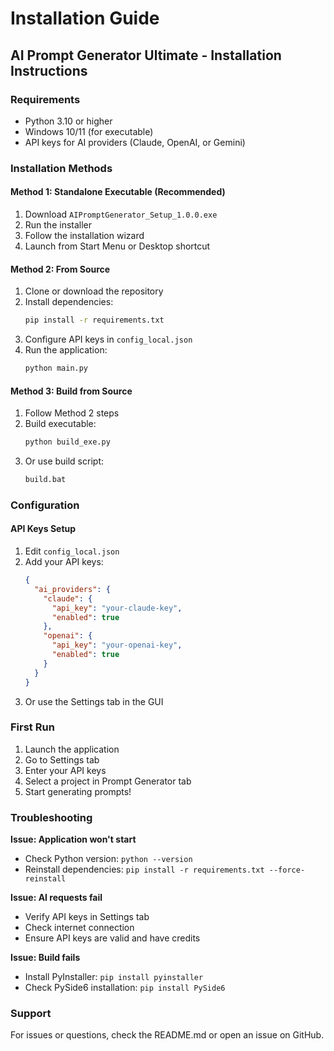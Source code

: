 # Installation Guide

## AI Prompt Generator Ultimate - Installation Instructions

### Requirements
- Python 3.10 or higher
- Windows 10/11 (for executable)
- API keys for AI providers (Claude, OpenAI, or Gemini)

### Installation Methods

#### Method 1: Standalone Executable (Recommended)
1. Download `AIPromptGenerator_Setup_1.0.0.exe`
2. Run the installer
3. Follow the installation wizard
4. Launch from Start Menu or Desktop shortcut

#### Method 2: From Source
1. Clone or download the repository
2. Install dependencies:
   ```bash
   pip install -r requirements.txt
   ```
3. Configure API keys in `config_local.json`
4. Run the application:
   ```bash
   python main.py
   ```

#### Method 3: Build from Source
1. Follow Method 2 steps
2. Build executable:
   ```bash
   python build_exe.py
   ```
3. Or use build script:
   ```bash
   build.bat
   ```

### Configuration

#### API Keys Setup
1. Edit `config_local.json`
2. Add your API keys:
   ```json
   {
     "ai_providers": {
       "claude": {
         "api_key": "your-claude-key",
         "enabled": true
       },
       "openai": {
         "api_key": "your-openai-key",
         "enabled": true
       }
     }
   }
   ```
3. Or use the Settings tab in the GUI

### First Run
1. Launch the application
2. Go to Settings tab
3. Enter your API keys
4. Select a project in Prompt Generator tab
5. Start generating prompts!

### Troubleshooting

**Issue: Application won't start**
- Check Python version: `python --version`
- Reinstall dependencies: `pip install -r requirements.txt --force-reinstall`

**Issue: AI requests fail**
- Verify API keys in Settings tab
- Check internet connection
- Ensure API keys are valid and have credits

**Issue: Build fails**
- Install PyInstaller: `pip install pyinstaller`
- Check PySide6 installation: `pip install PySide6`

### Support
For issues or questions, check the README.md or open an issue on GitHub.

